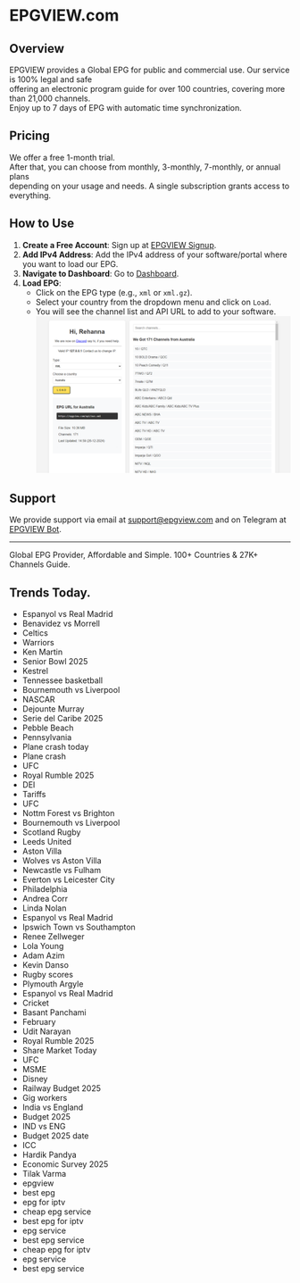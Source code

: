 # EPGVIEW.com



## Overview
EPGVIEW provides a Global EPG for public and commercial use. Our service is 100% legal and safe\
offering an electronic program guide for over 100 countries, covering more than 21,000 channels.\
Enjoy up to 7 days of EPG with automatic time synchronization.

## Pricing
We offer a free 1-month trial. \
After that, you can choose from monthly, 3-monthly, 7-monthly, or annual plans \
depending on your usage and needs. A single subscription grants access to everything.

## How to Use
1. **Create a Free Account**: Sign up at [EPGVIEW Signup](https://epgview.com/signup.php).
2. **Add IPv4 Address**: Add the IPv4 address of your software/portal where you want to load our EPG.
3. **Navigate to Dashboard**: Go to [Dashboard](https://epgview.com/dashboard.php).
4. **Load EPG**:
   - Click on the EPG type (e.g., `xml` or `xml.gz`).
   - Select your country from the dropdown menu and click on `Load`.
   - You will see the channel list and API URL to add to your software.
![EPGVIEW](img/dashboard.png)
## Support
We provide support via email at [support@epgview.com](mailto:support@epgview.com) and on Telegram at [EPGVIEW Bot](https://t.me/epgview_bot).

---

Global EPG Provider, Affordable and Simple. 100+ Countries & 27K+ Channels Guide.

## Trends Today.

- Espanyol vs Real Madrid
- Benavidez vs Morrell
- Celtics
- Warriors
- Ken Martin
- Senior Bowl 2025
- Kestrel
- Tennessee basketball
- Bournemouth vs Liverpool
- NASCAR
- Dejounte Murray
- Serie del Caribe 2025
- Pebble Beach
- Pennsylvania
- Plane crash today
- Plane crash
- UFC
- Royal Rumble 2025
- DEI
- Tariffs
- UFC
- Nottm Forest vs Brighton
- Bournemouth vs Liverpool
- Scotland Rugby
- Leeds United
- Aston Villa
- Wolves vs Aston Villa
- Newcastle vs Fulham
- Everton vs Leicester City
- Philadelphia
- Andrea Corr
- Linda Nolan
- Espanyol vs Real Madrid
- Ipswich Town vs Southampton
- Renee Zellweger
- Lola Young
- Adam Azim
- Kevin Danso
- Rugby scores
- Plymouth Argyle
- Espanyol vs Real Madrid
- Cricket
- Basant Panchami
- February
- Udit Narayan
- Royal Rumble 2025
- Share Market Today
- UFC
- MSME
- Disney
- Railway Budget 2025
- Gig workers
- India vs England
- Budget 2025
- IND vs ENG
- Budget 2025 date
- ICC
- Hardik Pandya
- Economic Survey 2025
- Tilak Varma
- epgview
- best epg
- epg for iptv
- cheap epg service
- best epg for iptv
- epg service
- best epg service
- cheap epg for iptv
- epg service
- best epg service
